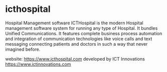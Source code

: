 # icthospital
Hospital Management software
ICTHospital is the modern Hospital management software system for running any type of Hospital. It bundles Unified Communications. It features complete business process automation and integration of communication technologies like voice calls and text messaging connecting patients and doctors in such a way that never imagined before.

website:  https://www.icthospital.com
developed by ICT Innovations https://www.ictinnovations.com

